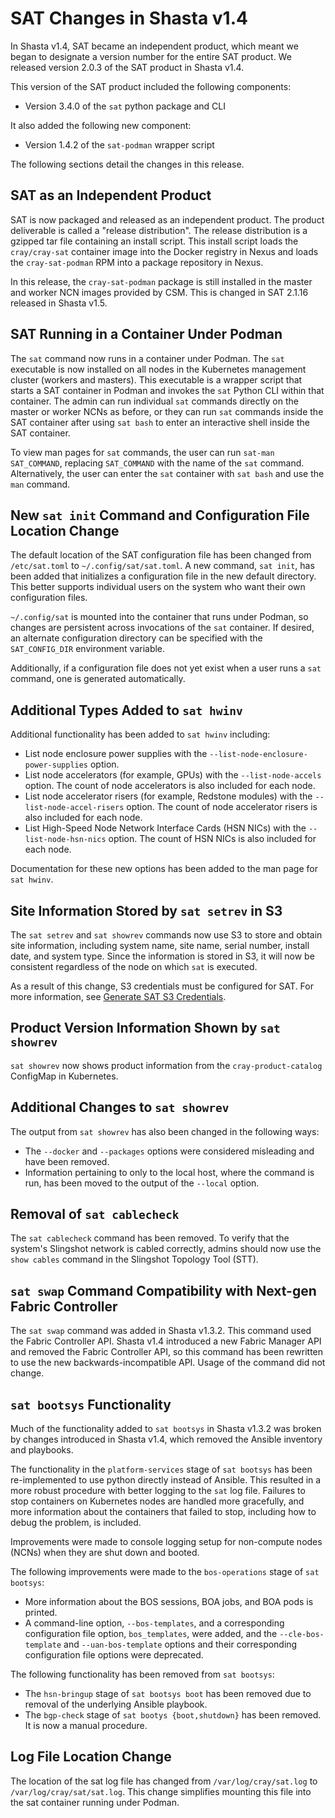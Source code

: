 # SAT Changes in Shasta v1.4

In Shasta v1.4, SAT became an independent product, which meant we began to
designate a version number for the entire SAT product. We released version
2.0.3 of the SAT product in Shasta v1.4.

This version of the SAT product included the following components:

- Version 3.4.0 of the `sat` python package and CLI

It also added the following new component:

- Version 1.4.2 of the `sat-podman` wrapper script

The following sections detail the changes in this release.

## SAT as an Independent Product

SAT is now packaged and released as an independent product. The product
deliverable is called a "release distribution". The release distribution is a
gzipped tar file containing an install script. This install script loads the
`cray/cray-sat` container image into the Docker registry in Nexus and loads the
`cray-sat-podman` RPM into a package repository in Nexus.

In this release, the `cray-sat-podman` package is still installed in the master
and worker NCN images provided by CSM. This is changed in SAT 2.1.16 released in
Shasta v1.5.

## SAT Running in a Container Under Podman

The `sat` command now runs in a container under Podman. The `sat` executable is
now installed on all nodes in the Kubernetes management cluster (workers and
masters). This executable is a wrapper script that starts a SAT container in
Podman and invokes the `sat` Python CLI within that container. The admin can run
individual `sat` commands directly on the master or worker NCNs as before, or
they can run `sat` commands inside the SAT container after using `sat bash` to
enter an interactive shell inside the SAT container.

To view man pages for `sat` commands, the user can run `sat-man SAT_COMMAND`,
replacing `SAT_COMMAND` with the name of the `sat` command. Alternatively,
the user can enter the `sat` container with `sat bash` and use the `man` command.

## New `sat init` Command and Configuration File Location Change

The default location of the SAT configuration file has been changed from `/etc/sat.toml`
to `~/.config/sat/sat.toml`. A new command, `sat init`, has been added that
initializes a configuration file in the new default directory. This better supports
individual users on the system who want their own configuration files.

`~/.config/sat` is mounted into the container that runs under Podman, so changes
are persistent across invocations of the `sat` container. If desired, an alternate
configuration directory can be specified with the `SAT_CONFIG_DIR` environment
variable.

Additionally, if a configuration file does not yet exist when a user runs a `sat`
command, one is generated automatically.

## Additional Types Added to `sat hwinv`

Additional functionality has been added to `sat hwinv` including:

- List node enclosure power supplies with the `--list-node-enclosure-power-supplies`
  option.
- List node accelerators (for example, GPUs) with the `--list-node-accels` option.
  The count of node accelerators is also included for each node.
- List node accelerator risers (for example, Redstone modules) with the
  `--list-node-accel-risers` option. The count of node accelerator risers is also
  included for each node.
- List High-Speed Node Network Interface Cards (HSN NICs) with the
  `--list-node-hsn-nics` option. The count of HSN NICs is also included for each node.

Documentation for these new options has been added to the man page for `sat
hwinv`.

## Site Information Stored by `sat setrev` in S3

The `sat setrev` and `sat showrev` commands now use S3 to store and obtain site
information, including system name, site name, serial number, install date, and
system type. Since the information is stored in S3, it will now be consistent
regardless of the node on which `sat` is executed.

As a result of this change, S3 credentials must be configured for SAT. For more
information, see [Generate SAT S3 Credentials](../install.md#generate-sat-s3-credentials).

## Product Version Information Shown by `sat showrev`

`sat showrev` now shows product information from the `cray-product-catalog`
ConfigMap in Kubernetes.

## Additional Changes to `sat showrev`

The output from `sat showrev` has also been changed in the following ways:

- The `--docker` and `--packages` options were considered misleading and have
  been removed.
- Information pertaining to only to the local host, where the command is run,
  has been moved to the output of the `--local` option.

## Removal of `sat cablecheck`

The `sat cablecheck` command has been removed. To verify that the system's Slingshot
network is cabled correctly, admins should now use the `show cables` command in the
Slingshot Topology Tool (STT).

## `sat swap` Command Compatibility with Next-gen Fabric Controller

The `sat swap` command was added in Shasta v1.3.2. This command used the Fabric
Controller API. Shasta v1.4 introduced a new Fabric Manager API and removed the
Fabric Controller API, so this command has been rewritten to use the new
backwards-incompatible API. Usage of the command did not change.

## `sat bootsys` Functionality

Much of the functionality added to `sat bootsys` in Shasta v1.3.2 was broken
by changes introduced in Shasta v1.4, which removed the Ansible inventory
and playbooks.

The functionality in the `platform-services` stage of `sat bootsys` has been
re-implemented to use python directly instead of Ansible. This resulted in
a more robust procedure with better logging to the `sat` log file. Failures
to stop containers on Kubernetes nodes are handled more gracefully, and
more information about the containers that failed to stop, including how to
debug the problem, is included.

Improvements were made to console logging setup for non-compute nodes
(NCNs) when they are shut down and booted.

The following improvements were made to the `bos-operations` stage
of `sat bootsys`:

- More information about the BOS sessions, BOA jobs, and BOA pods is printed.
- A command-line option, `--bos-templates`, and a corresponding configuration
  file option, `bos_templates`, were added, and the `--cle-bos-template` and
  `--uan-bos-template` options and their corresponding configuration file
  options were deprecated.

The following functionality has been removed from `sat bootsys`:

- The `hsn-bringup` stage of `sat bootsys boot` has been removed due to removal
  of the underlying Ansible playbook.
- The `bgp-check` stage of `sat bootys {boot,shutdown}` has been removed. It is
  now a manual procedure.

## Log File Location Change

The location of the sat log file has changed from `/var/log/cray/sat.log` to
`/var/log/cray/sat/sat.log`. This change simplifies mounting this file into the
sat container running under Podman.
